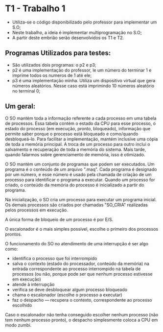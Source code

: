#  T1 - Trabalho 1
- Utiliza-se o código disponibilizado pelo professor para implementar um S.O;
- Neste trabalho, a ideia é implementar multiprogramação no S.O;
- A partir deste embrião serão desenvolvidos os T1 e T2.

## Programas Utilizados para testes:
- São utilizados dois programas: o p2 e p3;
- p2 é uma implementação do professor, le um número do terminar 1 e imprime todos os numeros de 1 até ele;
- p3 é uma implementação minha. Utiliza um dispositivo virtual que gera números aleatórios. Nesse caso está imprimindo 10 números aleatório no terminal 0;

## Um geral:
O SO mantém toda a informação referente a cada processo em uma tabela de processos. Essa tabela contém o estado da CPU para esse processo, o estado do processo (em execução, pronto, bloqueado), informação que permite saber porque o processo está bloqueado e como/quando desbloqueá-lo. Para facilitar a implementação, mantém inclusive uma cópia de toda a memória principal. A troca de um processo para outro inclui o salvamento e recuperação de toda a memória do sistema. Mais tarde, quando falarmos sobre gerenciamento de memória, isso é otimizado.

O SO mantém um conjunto de programas que podem ser executados. Um programa é o conteúdo de um arquivo ".maq". Cada programa é designado por um número, e esse número é usado pela chamada de criação de um processo para identificar o programa a executar. Quando um processo for criado, o conteúdo da memória do processo é inicializado a partir do programa.

Na inicialização, o SO cria um processo para executar um programa inicial. Os demais processos são criados por chamadas "SO_CRIA" realizadas pelos processos em execução.

A única forma de bloqueio de um processo é por E/S. 

O escalonador é o mais simples possível, escolhe o primeiro dos processos prontos.

O funcionamento do SO no atendimento de uma interrupção é ser algo como:
- identifica o processo que foi interrompido
- salva o contexto (estado do processador, conteúdo da memória) na entrada correspondente ao processo interrompido na tabela de processos (ou não, porque pode ser que nenhum processo estivesse em execução)
- atende à interrupção
- verifica se deve desbloquear algum processo bloqueado
- chama o escalonador (escolhe o processo a executar)
- faz o despacho — recupera o contexto, correspondente ao processo escolhido

Caso o escalonador não tenha conseguido escolher nenhum processo (não tem nenhum processo pronto), o despacho simplesmente coloca a CPU em modo zumbi.

